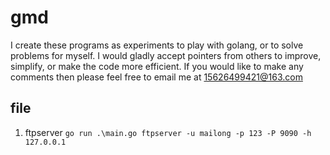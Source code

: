 # gmd
I create these  programs as experiments to play with golang, or to solve problems for myself. I would gladly accept pointers from others to improve, simplify, or make the code more efficient. If you would like to make any comments then please feel free to email me at 15626499421@163.com

## file
1. ftpserver
   `go run .\main.go ftpserver -u mailong -p 123 -P 9090 -h 127.0.0.1`
